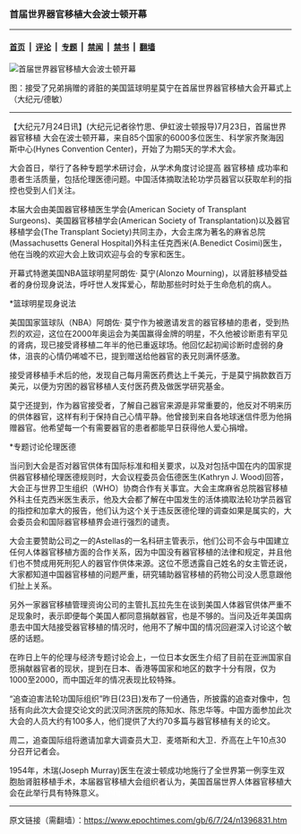 ### 首届世界器官移植大会波士顿开幕

---

#### [首页](../../../..?n1396831) &nbsp;|&nbsp; [评论](../../../../../epoch-comment?n1396831) &nbsp;|&nbsp; [专题](../../../../../epoch-special?n1396831) &nbsp;|&nbsp; [禁闻](../../../../../epoch-news?n1396831) &nbsp;|&nbsp; [禁书](../../../../../books?n1396831) &nbsp;|&nbsp; [翻墙](https://github.com/gfw-breaker/nogfw/blob/master/README.md?n1396831)


<div><img alt="首届世界器官移植大会波士顿开幕" class="attachment-djy_600_400 size-djy_600_400 wp-post-image" src="https://i.epochtimes.com/assets/uploads/2006/07/607240108031649-600x400.jpg"/>
<div class="caption">
 <p>
  图：接受了兄弟捐赠的肾脏的美国篮球明星莫宁在首届世界器官移植大会开幕式上（大纪元/德敏）
 </p>
</div></div><hr/><div class="post_content" id="artbody" itemprop="articleBody">
 <!-- article content begin -->
 <p>
  【大纪元7月24日讯】(大纪元记者徐竹思、伊虹波士顿报导)7月23日，首届世界
  <ok href="https://www.epochtimes.com/gb/tag/%E5%99%A8%E5%AE%98%E7%A7%BB%E6%A4%8D.html">
   器官移植
  </ok>
  大会在波士顿开幕，来自85个国家的6000多位医生、科学家齐聚海因斯中心(Hynes Convention Center)，开始了为期5天的学术大会。
 </p>
 <p>
  大会首日，举行了各种专题学术研讨会，从学术角度讨论提高
  <ok href="https://www.epochtimes.com/gb/tag/%E5%99%A8%E5%AE%98%E7%A7%BB%E6%A4%8D.html">
   器官移植
  </ok>
  成功率和患者生活质量，包括伦理医德问题。中国活体摘取法轮功学员器官以获取牟利的指控也受到人们关注。
 </p>
 <p>
  本届大会由美国器官移植医生学会(American Society of Transplant Surgeons)、美国器官移植学会(American Society of Transplantation)以及器官移植学会(The Transplant Society)共同主办，大会主席为著名的麻省总院(Massachusetts General Hospital)外科主任克西米(A.Benedict Cosimi)医生，他在当晚的欢迎大会上致词欢迎与会的专家和医生。
 </p>
 <p>
  开幕式特邀美国NBA篮球明星阿朗佐· 莫宁(Alonzo Mourning)，以肾脏移植受益者的身份现身说法，呼吁世人发挥爱心，帮助那些时时处于生命危机的病人。
 </p>
 <p>
  *篮球明星现身说法
 </p>
 <p>
  美国国家篮球队（NBA）阿朗佐· 莫宁作为被邀请发言的器官移植的患者，受到热烈的欢迎，这位在2000年奥运会为美国赢得金牌的明星，不久他被诊断患有罕见的肾病，现已接受肾移植二年半的他已重返球场。他回忆起初闻诊断时虚弱的身体，沮丧的心情仍唏嘘不已，提到赠送给他器官的表兄则满怀感激。
 </p>
 <p>
  接受肾移植手术后的他，发现自己每月需医药费达上千美元，于是莫宁捐款数百万美元，以便为穷困的器官移植人支付医药费及做医学研究基金。
 </p>
 <p>
  莫宁还提到，作为器官接受者，了解自己器官来源是非常重要的，他反对不明来历的供体器官，这样有利于保持自己心情平静。他曾接到来自各地球迷信件愿为他捐赠器官。他希望每一个有需要器官的患者都能早日获得他人爱心捐增。
 </p>
 <p>
  *专题讨论伦理医德
 </p>
 <p>
  当问到大会是否对器官供体有国际标准和相关要求，以及对包括中国在内的国家提供器官移植伦理医德规则时，大会议程委员会伍德医生(Kathryn J. Wood)回答，大会正与世界卫生组织（WHO）协商合作有关事宜。大会主席麻省总院器官移植外科主任克西米医生表示，他及大会都了解在中国发生的活体摘取法轮功学员器官的指控和加拿大的报告，他们认为这个关于违反医德伦理的调查如果是属实的，大会委员会和国际器官移植界会进行强烈的谴责。
 </p>
 <p>
  大会主要赞助公司之一的Astellas的一名科研主管表示，他们公司不会与中国建立任何人体器官移植方面的合作关系，因为中国没有器官移植的法律和规定，并且他们也不赞成用死刑犯人的器官作供体来源。这位不愿透露自己姓名的女主管还说，大家都知道中国器官移植的问题严重，研究辅助器官移植的药物公司没人愿意跟他们扯上关系。
 </p>
 <p>
  另外一家器官移植管理资询公司的主管扎瓦拉先生在谈到美国人体器官供体严重不足现象时，表示即便每个美国人都同意捐献器官，也是不够的。当问及近年美国病患去中国大陆接受器官移植的情况时，他用不了解中国的情况回避深入讨论这个敏感的话题。
 </p>
 <p>
  在昨日上午的伦理与经济专题讨论会上，一位日本女医生介绍了目前在亚洲国家自愿捐献器官者的现状，提到在日本、香港等国家和地区的数字十分有限，仅为1000至2000，而中国近年的情况表现比较特殊。
 </p>
 <p>
  “追查迫害法轮功国际组织”昨日(23日)发布了一份通告，所披露的追查对像中，包括有向此次大会提交论文的武汉同济医院的陈知水、陈忠华等。中国方面参加此次大会的人员大约有100多人，他们提供了大约70多篇与器官移植有关的论文。
 </p>
 <p>
  周二，追查国际组将邀请加拿大调查员大卫．麦塔斯和大卫．乔高在上午10点30分召开记者会。
 </p>
 <p>
  1954年，木瑞(Joseph Murray)医生在波士顿成功地施行了全世界第一例孪生双胞胎肾脏移植手术，本届器官移植大会组织者认为，美国首届世界人体器官移植大会在此举行具有特殊意义。
  <font color="#ffffff">
   (http://www.dajiyuan.com)
  </font>
 </p>
 <!-- article content end -->
 <div id="below_article_ad">
 </div>
</div>


---

原文链接（需翻墙）：https://www.epochtimes.com/gb/6/7/24/n1396831.htm